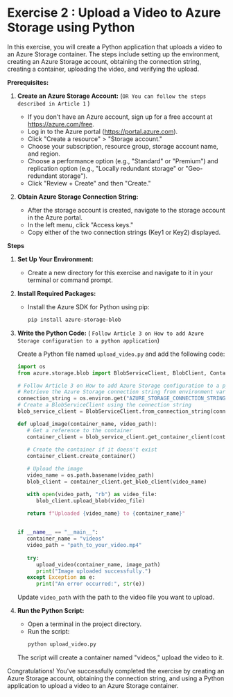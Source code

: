 # Exercise 2 : Upload a Video to Azure Storage using Python <a id="section_5"></a>
In this exercise, you will create a Python application that uploads a video to an Azure Storage container. The steps include setting up the environment, creating an Azure Storage account, obtaining the connection string, creating a container, uploading the video, and verifying the upload.

**Prerequisites:**

1. **Create an Azure Storage Account:** (```OR You can follow the steps described in Article 1``` )
   - If you don't have an Azure account, sign up for a free account at https://azure.com/free.
   - Log in to the Azure portal (https://portal.azure.com).
   - Click "Create a resource" > "Storage account."
   - Choose your subscription, resource group, storage account name, and region.
   - Choose a performance option (e.g., "Standard" or "Premium") and replication option (e.g., "Locally redundant storage" or "Geo-redundant storage").
   - Click "Review + Create" and then "Create."

2. **Obtain Azure Storage Connection String:**
   - After the storage account is created, navigate to the storage account in the Azure portal.
   - In the left menu, click "Access keys."
   - Copy either of the two connection strings (Key1 or Key2) displayed.

**Steps**

1. **Set Up Your Environment:**
   - Create a new directory for this exercise and navigate to it in your terminal or command prompt.

2. **Install Required Packages:**
   - Install the Azure SDK for Python using pip:
     ```bash
     pip install azure-storage-blob
     ```

3. **Write the Python Code:** ( ```Follow Article 3 on How to add Azure Storage configuration to a python application```)

   Create a Python file named `upload_video.py` and add the following code:

   ```python
   import os
   from azure.storage.blob import BlobServiceClient, BlobClient, ContainerClient

   # Follow Article 3 on How to add Azure Storage configuration to a python application
   # Retrieve the Azure Storage connection string from environment variables
   connection_string = os.environ.get("AZURE_STORAGE_CONNECTION_STRING")
   # Create a BlobServiceClient using the connection string
   blob_service_client = BlobServiceClient.from_connection_string(connection_string)

   def upload_image(container_name, video_path):
      # Get a reference to the container
      container_client = blob_service_client.get_container_client(container_name)
      
      # Create the container if it doesn't exist
      container_client.create_container()

      # Upload the image
      video_name = os.path.basename(video_path)
      blob_client = container_client.get_blob_client(video_name)

      with open(video_path, "rb") as video_file:
         blob_client.upload_blob(video_file)
      
      return f"Uploaded {video_name} to {container_name}"


   if __name__ == "__main__":
      container_name = "videos"
      video_path = "path_to_your_video.mp4"
      
      try:
         upload_video(container_name, image_path)
         print("Image uploaded successfully.")
      except Exception as e:
         print("An error occurred:", str(e))
   ```

   Update `video_path` with the path to the video file you want to upload.

4. **Run the Python Script:**
   - Open a terminal in the project directory.
   - Run the script:
     ```bash
     python upload_video.py
     ```

   The script will create a container named "videos," upload the video to it.

Congratulations! You've successfully completed the exercise by creating an Azure Storage account, obtaining the connection string, and using a Python application to upload a video to an Azure Storage container.